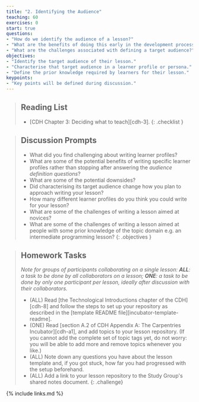 ```yaml
---
title: "2. Identifying the Audience"
teaching: 60
exercises: 0
start: true
questions:
- "How do we identify the audience of a lesson?"
- "What are the benefits of doing this early in the development process?"
- "What are the challenges associated with defining a target audience?"
objectives:
- "Identify the target audience of their lesson."
- "Characterise that target audience in a learner profile or persona."
- "Define the prior knowledge required by learners for their lesson."
keypoints:
- "Key points will be defined during discussion."
---
```


> ## Reading List
>
> - [CDH Chapter 3: Deciding what to teach][cdh-3].
{: .checklist }

> ## Discussion Prompts
>
> - What did you find challenging about writing learner profiles?
> - What are some of the potential benefits of writing specific learner profiles
>   rather than stopping after answering the _audience definition questions_?
> - What are some of the potential downsides?
> - Did characterising its target audience change how you plan to
>   approach writing your lesson?
> - How many different learner profiles do you think you could write for your lesson?
> - What are some of the challenges of writing a lesson aimed at novices?
> - What are some of the challenges of writing a lesson aimed at people with
>   some prior knowledge of the topic domain
>   e.g. an intermediate programming lesson?
{: .objectives }

> ## Homework Tasks
>
> _Note for groups of participants collaborating on a single lesson:_
> _**ALL**: a task to be done by all collaborators on a lesson;_
> _**ONE**: a task to be done by only one participant per lesson,_
> _ideally after discussion with their collaborators._
>
> - (ALL) Read [the Technological Introductions chapter of the CDH][cdh-8]
>   and follow the steps to set up your repository as described in
>   the [template README file][incubator-template-readme].
> - (ONE) Read [section A.2 of CDH Appendix A: The Carpentries Incubator][cdh-a1],
>   and add topics to your lesson repository.
>   (If you cannot add the complete set of topic tags yet, do not worry:
>   you will be able to add more and remove topics whenever you like.)
> - (ALL) Note down any questions you have about the lesson template and,
>   if you got stuck, how far you had progressed with the setup beforehand.
> - (ALL) Add a link to your lesson repository to the Study Group's shared notes document.
{: .challenge}

{% include links.md %}
